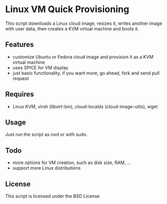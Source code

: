 # Linux VM Quick Provisioning

This script downloads a Linux cloud image, resizes it, writes another image with user data, then creates a KVM virtual machine and boots it.

## Features
* customize Ubuntu or Fedora cloud image and provision it as a KVM virtual machine
* uses SPICE for VM display
* just basic functionality, if you want more, go ahead, fork and send pull request

## Requires
* Linux KVM, virsh (libvirt-bin), cloud-localds (cloud-image-utils), wget
    
## Usage

Just run the script as root or with sudo.   

## Todo
* more options for VM creation, such as disk size, RAM, ...
* support more Linux distributions

## License 

This script is licensed under the BSD License

